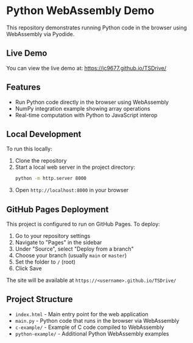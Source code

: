 # Python WebAssembly Demo

This repository demonstrates running Python code in the browser using WebAssembly via Pyodide.

## Live Demo
You can view the live demo at: https://jc9677.github.io/TSDrive/

## Features
- Run Python code directly in the browser using WebAssembly
- NumPy integration example showing array operations
- Real-time computation with Python to JavaScript interop

## Local Development
To run this locally:
1. Clone the repository
2. Start a local web server in the project directory:
   ```bash
   python -m http.server 8000
   ```
3. Open `http://localhost:8000` in your browser

## GitHub Pages Deployment
This project is configured to run on GitHub Pages. To deploy:

1. Go to your repository settings
2. Navigate to "Pages" in the sidebar
3. Under "Source", select "Deploy from a branch"
4. Choose your branch (usually `main` or `master`)
5. Set the folder to `/` (root)
6. Click Save

The site will be available at `https://<username>.github.io/TSDrive/`

## Project Structure
- `index.html` - Main entry point for the web application
- `main.py` - Python code that runs in the browser via WebAssembly
- `c-example/` - Example of C code compiled to WebAssembly
- `python-example/` - Additional Python WebAssembly examples